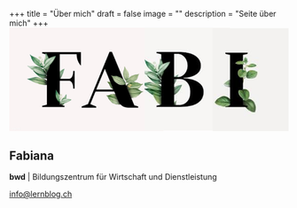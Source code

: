 +++
title = "Über mich"
draft = false
image = ""
description = "Seite über mich"
+++
![](bild2.png)

## Fabiana

**bwd** | Bildungszentrum für Wirtschaft und Dienstleistung

info@lernblog.ch